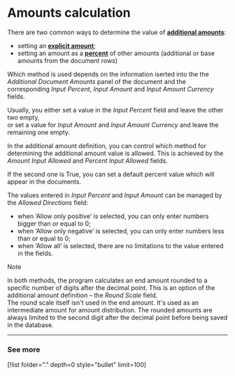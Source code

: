 # Amounts calculation

There are two common ways to determine the value of **[additional amounts](../index.md)**:

- setting an **[explicit amount](explicit-calculation.md)**;
- setting an amount as a **[percent](percent-calculation.md)** of other amounts (additional or base amounts from the document rows)

Which method is used depends on the information iserted into the the *Additional Document Amounts* panel of the document and the corresponding *Input Percent*, *Input Amount* and *Input Amount Currency* fields. 

Usually, you either set a value in the *Input Percent* field and leave the other two empty, <br> or set a value for *Input Amount* and *Input Amount Currency* and leave the remaining one empty. 

In the additional amount definition, you can control which method for determining the additional amount value is allowed. This is achieved by the *Amount Input Allowed* and *Percent Input Allowed* fields. 

If the second one is True, you can set a default percent value which will appear in the documents.

The values entered in *Input Percent* and *Input Amount* can be managed by the *Allowed Directions* field:

- when ‘Allow only positive’ is selected, you can only enter numbers bigger than or equal to 0;
- when ‘Allow only negative’ is selected, you can only enter numbers less than or equal to 0;
- when ‘Allow all’ is selected, there are no limitations to the value entered in the fields.

> [!NOTE]
> 
> In both methods, the program calculates an end amount rounded to a specific number of digits after the decimal point. This is an option of the additional amount definition – the *Round Scale* field. <br> The round scale itself isn't used in the end amount. It's used as an intermediate amount for amount distribution. The rounded amounts are always limited to the second digit after the decimal point before being saved in the database.
 
------------
### See more

[!list folder="." depth=0 style="bullet" limit=100]
